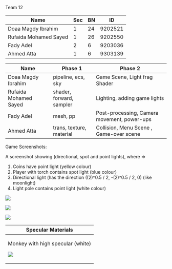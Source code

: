 Team 12



|Name|Sec|BN|ID|
| - | - | - | - |
|Doaa Magdy Ibrahim|1|24|9202521|
|Rufaida Mohamed Sayed|1|26|9202550|
|Fady Adel|2|6|9203036|
|Ahmed Atta|1|6|9303139|



|Name|Phase 1|Phase 2|
| - | - | - |
|Doaa Magdy Ibrahim|pipeline, ecs, sky|Game Scene, Light frag Shader|
|Rufaida Mohamed Sayed|shader, forward, sampler|Lighting, adding game lights|
|Fady Adel|mesh, pp|Post-processing, Camera movement, power-ups|
|Ahmed Atta|trans, texture, material|Collision, Menu Scene , Game-over scene|

Game Screenshots:

A screenshot showing (directional, spot and point lights), where ⇒

1. Coins have point light (yellow colour)
1. Player with torch contains spot light (blue colour)
1. Directional light (has the direction ((2)^0.5 / 2, -(2)^0.5 / 2, 0) (like moonlight)
1. Light pole contains point light (white colour)

![](Aspose.Words.a13a2c80-931e-4bff-984f-6d9503b2cb13.001.jpeg)

![](Aspose.Words.a13a2c80-931e-4bff-984f-6d9503b2cb13.002.jpeg)

![](Aspose.Words.a13a2c80-931e-4bff-984f-6d9503b2cb13.003.jpeg)



|Specular Materials|
| - |
|<p>Monkey with high specular (white)</p><p>![](Aspose.Words.a13a2c80-931e-4bff-984f-6d9503b2cb13.004.jpeg)</p>|<p>Box with no specular (black)</p><p>![](Aspose.Words.a13a2c80-931e-4bff-984f-6d9503b2cb13.005.jpeg)</p>|

